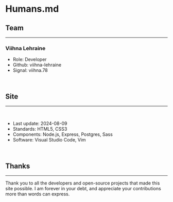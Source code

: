 # Humans.md

## Team
***
### Viihna Lehraine
* Role: Developer
* Github: viihna-lehraine
* Signal: viihna.78
<br>

## Site
***

<br>

* Last update: 2024-08-09
* Standards: HTML5, CSS3
* Components: Node.js, Express, Postgres, Sass
* Software: Visual Studio Code, Vim
<br>

## Thanks
***

Thank you to all the developers and open-source projects that made this site possible. I am forever in your debt, and appreciate your contributions more than words can express.